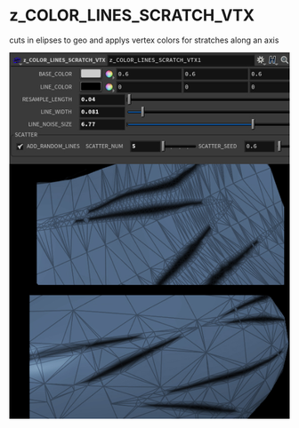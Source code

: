 # z_COLOR_LINES_SCRATCH_VTX
cuts in elipses to geo and applys vertex colors for stratches along an axis

![z_COLOR_LINES_SCRATCH_VTX](/hip/z_COLOR_LINES_SCRATCH_VTX/z_COLOR_LINES_SCRATCH_VTX.jpg?raw=true "z_COLOR_MASK_VERTEX")

